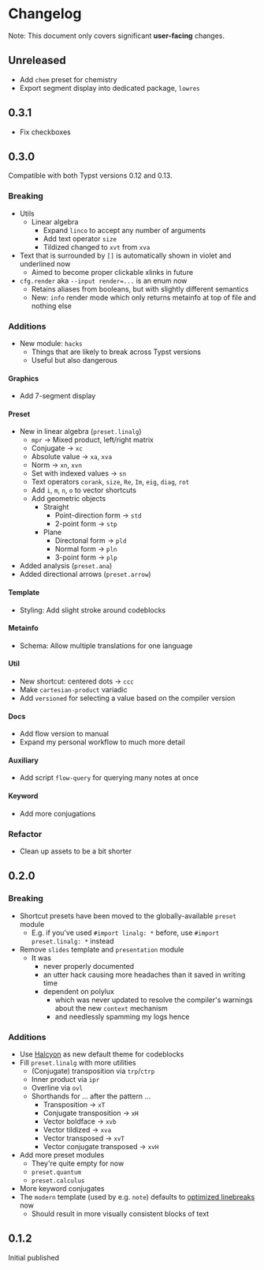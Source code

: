 # Changelog

Note:
This document
only covers significant **user-facing** changes.

## Unreleased

- Add `chem` preset for chemistry
- Export segment display into dedicated package, `lowres`

## 0.3.1

- Fix checkboxes

## 0.3.0

Compatible with both Typst versions 0.12 and 0.13.

### Breaking

- Utils
  - Linear algebra
    - Expand `linco` to accept any number of arguments
    - Add text operator `size`
    - Tildized changed to `xvt` from `xva`
- Text that is surrounded by `[]` is automatically shown in violet and
  underlined now
  - Aimed to become proper clickable xlinks in future
- `cfg.render` aka `--input render=...` is an enum now
  - Retains aliases from booleans, but with slightly different semantics
  - New: `info` render mode which only returns metainfo at top of file and nothing else

### Additions

- New module: `hacks`
  - Things that are likely to break across Typst versions
  - Useful but also dangerous

#### Graphics

- Add 7-segment display

#### Preset

- New in linear algebra (`preset.linalg`)
  - `mpr` → Mixed product, left/right matrix
  - Conjugate → `xc`
  - Absolute value → `xa`, `xva`
  - Norm → `xn`, `xvn`
  - Set with indexed values → `sn`
  - Text operators `corank`, `size`, `Re`, `Im`, `eig`, `diag`, `rot`
  - Add `i`, `m`, `n`, `o` to vector shortcuts
  - Add geometric objects
    - Straight
      - Point-direction form → `std`
      - 2-point form → `stp`
    - Plane
      - Directonal form → `pld`
      - Normal form → `pln`
      - 3-point form → `plp`
- Added analysis (`preset.ana`)
- Added directional arrows (`preset.arrow`)

#### Template

- Styling: Add slight stroke around codeblocks

#### Metainfo

- Schema: Allow multiple translations for one language

#### Util

- New shortcut: centered dots → `ccc`
- Make `cartesian-product` variadic
- Add `versioned` for
  selecting a value based on the compiler version

#### Docs

- Add flow version to manual
- Expand my personal workflow to much more detail

#### Auxiliary

- Add script `flow-query` for querying many notes at once

#### Keyword

- Add more conjugations

### Refactor

- Clean up assets to be a bit shorter

## 0.2.0

### Breaking

- Shortcut presets have been moved
  to the globally-available `preset` module
  - E.g. if you've used `#import linalg: *` before,
    use `#import preset.linalg: *` instead
- Remove `slides` template and `presentation` module
  - It was
    - never properly documented
    - an utter hack causing more headaches than it saved in writing time
    - dependent on polylux
      - which was never updated to resolve the compiler's warnings
        about the new `context` mechanism
      - and needlessly spamming my logs hence

### Additions

- Use [Halcyon](https://github.com/bchiang7/Halcyon)
  as new default theme for codeblocks
- Fill `preset.linalg` with more utilities
  - (Conjugate) transposition via `trp`/`ctrp`
  - Inner product via `ipr`
  - Overline via `ovl`
  - Shorthands for ... after the pattern ...
    - Transposition → `xT`
    - Conjugate transposition → `xH`
    - Vector boldface → `xvb`
    - Vector tildized → `xva`
    - Vector transposed → `xvT`
    - Vector conjugate transposed → `xvH`
- Add more preset modules
  - They're quite empty for now
  - `preset.quantum`
  - `preset.calculus`
- More keyword conjugates
- The `modern` template (used by e.g. `note`)
  defaults to [optimized linebreaks](https://typst.app/docs/reference/model/par/#parameters-linebreaks)
  now
  - Should result in more visually consistent blocks of text

## 0.1.2

Initial published

